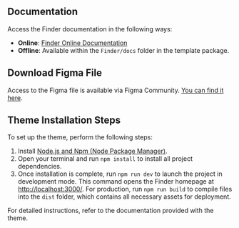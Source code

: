 ## Documentation

Access the Finder documentation in the following ways:

- **Online**: [Finder Online Documentation](https://finder-html.createx.studio/docs/installation.html)
- **Offline**: Available within the `Finder/docs` folder in the template package.

## Download Figma File

Access to the Figma file is available via Figma Community. [You can find it here](https://www.figma.com/community/file/1428057852629350205).

## Theme Installation Steps

To set up the theme, perform the following steps:

1. Install [Node.js and Npm (Node Package Manager)](https://nodejs.org/en/).
2. Open your terminal and run `npm install` to install all project dependencies.
3. Once installation is complete, run `npm run dev` to launch the project in development mode. This command opens the Finder homepage at [http://localhost:3000/](http://localhost:3000/). For production, run `npm run build` to compile files into the `dist` folder, which contains all necessary assets for deployment.

For detailed instructions, refer to the documentation provided with the theme.

